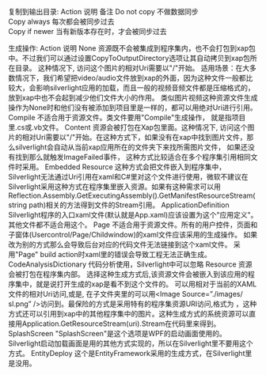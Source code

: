 ﻿复制到输出目录:
Action	说明	备注
Do not copy	不做数据同步	 
Copy always	每次都会被同步过去	 
Copy if newer	当有新版本存在时，才会被同步过去	 


生成操作:
Action	说明
None	资源既不会被集成到程序集内，也不会打包到xap包中。不过我们可以通过设置CopyToOutputDirectory选项让其自动拷贝到xap包所在目录。 这种情况下, 访问这个图片的相对Uri需要以"/"开始。 
适用场景：在大多数情况下，我们希望把video/audio文件放到xap的外面，因为这种文件一般都比较大，会影响silverlight应用的加载，而且一般的视频音频文件都是压缩格式的，放到xap中也不会起到减少他们文件大小的作用。 类似图片视频这种资源文件生成操作为None时和他们没有被添加到项目里是一样的，都可以用绝对Uri进行引用。
Compile	不适合用于资源文件。类文件要用"Compile"生成操作， 就是指项目里.cs或.vb文件。
Content	资源会被打包在Xap包里面。这种情况下, 访问这个图片的相对Uri需要以"/"开始。在这种方式下，如果没有在xap中找到图片文件，那么silverlight会自动从当前xap应用所在的文件夹下来找所需图片文件， 如果还没有找到那么就触发ImageFailed事件， 这种方式比较适合在多个程序集引用相同文件时采用。
Embedded Resource	这种方式会把文件嵌入到程序集中，Silverlight无法通过Uri引用在xaml和C#里对这个文件进行使用，微软不建议在Silverlight采用这种方式在程序集里嵌入资源。如果有这种需求可以用Reflection.Assembly.GetExecutingAssembly().GetManifestResourceStream(string path)相关的方法得到文件的Stream引用。
ApplicationDefinition	Silverlight程序的入口xaml文件(默认就是App.xaml)应该设置为这个"应用定义"。其他文件都不适合用这个。
Page	不适合用于资源文件。所有的用户控件，页面和子窗体(Usercontrol/Page/Childwindow)的xaml文件应该采用的生成操作。 如果改为别的方式那么会导致后台对应的代码文件无法链接到这个xaml文件。 采用"Page" build action时xaml里的错误会导致工程无法正确生成。
CodeAnalysisDictionary	代码分析使用，Silverlight中可以忽略
Resource	资源会被打包在程序集内部。 选择这种生成方式后,该资源文件会被嵌入到该应用的程序集中，就是说打开生成的xap是看不到这个文件的。 可以用相对于当前的XAML文件的相对Uri访问,<Image Source="sl.png" />或是<Image Source="./sl.png" />, 在子文件夹里的可以用<Image Source=”./images/ sl.png” />访问到。最保险的方式是采用特有的程序集资源URI访问,格式为 <Image Source="/{assemblyShortName};component/ sl.png "/>，这种方式还可以引用到xap中的其他程序集中的图片。这种生成方式的系统资源可以直接用Application.GetResourceStream(uri).Stream在代码里来得到。
SplashScreen	"SplashScreen"是这个选项是WPF的启动画面使用的。Silverlight启动加载画面是用的其他方式实现的，所以在Silverlight里不要用这个方式。
EntityDeploy	这个是EntityFramework采用的生成方式，在Silverlight里是没用。
